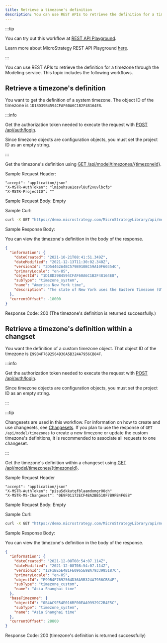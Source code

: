 ```yaml
---
title: Retrieve a timezone's definition
description: You can use REST APIs to retrieve the definition for a timezone through the Modeling service. This topic includes the following workflows.
---
```


:::tip

You can try out this workflow at [REST API Playground](https://www.postman.com/microstrategysdk/workspace/microstrategy-rest-api/folder/16131298-4845cf11-1e66-4530-b33f-730143143498?ctx=documentation).

Learn more about MicroStrategy REST API Playground [here](/docs/getting-started/playground.md).

:::

You can use REST APIs to retrieve the definition for a timezone through the Modeling service. This topic includes the following workflows.

## Retrieve a timezone's definition

You want to get the definition of a system timezone. The object ID of the timezone is `1D18D39B4594CFAF60A6C1B2F48164E8`.

:::info

Get the authorization token needed to execute the request with [POST /api/auth/login](https://demo.microstrategy.com/MicroStrategyLibrary/api-docs/index.html#/Authentication/postLogin).

Since timezone objects are configuration objects, you must set the project ID as an empty string.

:::

Get the timezone's definition using [GET /api/model/timezones/\{timezoneId}](https://demo.microstrategy.com/MicroStrategyLibrary/api-docs/index.html#/Timezones).

Sample Request Header:

```http
"accept": "application/json"
"X-MSTR-AuthToken": "lmiouhsue1osvl8uf2vuvlbcfp"
"X-MSTR-ProjectID": ""
```

Sample Request Body: Empty

Sample Curl:

```bash
curl -X GET "https://demo.microstrategy.com/MicroStrategyLibrary/api/model/timezones/1D18D39B4594CFAF60A6C1B2F48164E8" -H "accept: application/json" -H "X-MSTR-AuthToken: lmiouhsue1osvl8uf2vuvlbcfp" -H "X-MSTR-ProjectID: "
```

Sample Response Body:

You can view the timezone's definition in the body of the response.

```json
{
  "information": {
    "dateCreated": "2021-10-21T08:41:51.349Z",
    "dateModified": "2021-12-13T11:30:02.340Z",
    "versionId": "2D54462A4BC579B910BC59A10F60354C",
    "primaryLocale": "en-US",
    "objectId": "1D18D39B4594CFAF60A6C1B2F48164E8",
    "subType": "timezone_system",
    "name": "America New York time",
    "description": "The state of New York uses the Eastern Timezone (UTC-05:00) with daylight saving time (UTC-04:00)."
  },
  "currentOffset": -18000
}
```

Response Code: 200 (The timezone's definition is returned successfully.)

## Retrieve a timezone's definition within a changset

You want the definition of a custom timezone object. That object ID of the timezone is `E99B4F7692564D36A5B324A7956CB84F`.

:::info

Get the authorization token needed to execute the request with [POST /api/auth/login](https://demo.microstrategy.com/MicroStrategyLibrary/api-docs/index.html#/Authentication/postLogin).

Since timezone objects are configuration objects, you must set the project ID as an empty string.

:::

:::tip

Changesets are used in this workflow. For information on how to create and use changesets, see [Changesets](/docs/common-workflows/modeling/changesets.md). If you plan to use the response of `GET /api/model/timezones` to create a new timezone or update the custom timezone's definitions, it is recommended to associate all requests to one changeset.

:::

Get the timezone's definition within a changeset using [GET /api/model/timezones/\{timezoneId}](https://demo.microstrategy.com/MicroStrategyLibrary/api/model/timezones/862780DC499A14D74FEC7EB2EF317DA2).

Sample Request Header

```http
"accept": "application/json"
"X-MSTR-AuthToken": "pisu5dkkutqfblaamdomgr00ch"
"X-MSTR-MS-Changeset": "0E9F01172ECF4BA2BB510F7B9FB4F6E8"
```

Sample Request Body: Empty

Sample Curl:

```bash
curl -X GET "https://demo.microstrategy.com/MicroStrategyLibrary/api/model/timezones/E99B4F7692564D36A5B324A7956CB84F" -H "accept: application/json" -H "X-MSTR-AuthToken: pisu5dkkutqfblaamdomgr00ch" -H "X-MSTR-MS-Changeset: 0E9F01172ECF4BA2BB510F7B9FB4F6E8"
```

Sample Response Body:

You can view the timezone's definition in the body of the response.

```json
{
  "information": {
    "dateCreated": "2021-12-08T08:54:07.114Z",
    "dateModified": "2021-12-08T08:54:07.114Z",
    "versionId": "12F1BE5E4B1FE0965E9BA7933985187C",
    "primaryLocale": "en-US",
    "objectId": "E99B4F7692564D36A5B324A7956CB84F",
    "subType": "timezone_custom",
    "name": "Asia Shanghai time"
  },
  "baseTimezone": {
    "objectId": "0B4AC9E54E016BF00EAA99929C2B4E5C",
    "subType": "timezone_system",
    "name": "Asia Shanghai time"
  },
  "currentOffset": 28800
}
```

Response Code: 200 (timezone's definition is returned successfully)
